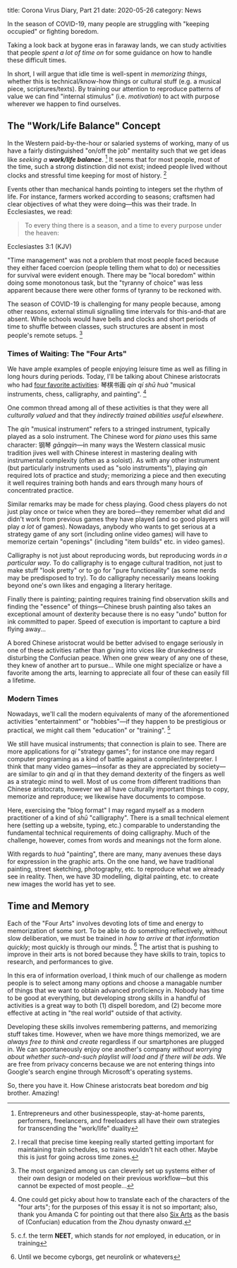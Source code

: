 title: Corona Virus Diary, Part 21
date: 2020-05-26
category: News

In the season of COVID-19, many people are struggling with "keeping
occupied" or fighting boredom.

Taking a look back at bygone eras in faraway lands, we can study
activities that people *spent a lot of time on* for some guidance on
how to handle these difficult times.

In short, I will argue that idle time is well-spent in *memorizing
things*, whether this is technical/know-how things or cultural stuff
(e.g. a musical piece, scriptures/texts). By training our attention to
reproduce patterns of value we can find "internal stimulus"
(i.e. *motivation*) to act with purpose wherever we happen to find
ourselves.

The "Work/Life Balance" Concept
-------------------------------

In the Western paid-by-the-hour or salaried systems of working, many
of us have a fairly distinguished "on/off the job" mentality such that
we get ideas like *seeking a __work/life balance__*. [^0] It seems
that for most people, most of the time, such a strong distinction did
not exist; indeed people lived without clocks and stressful time
keeping for most of history. [^1] 

Events other than mechanical hands pointing to integers set the rhythm
of life. For instance, farmers worked according to seasons; craftsmen
had clear objectives of what they were doing&mdash;this was their
trade. In Ecclesiastes, we read:

> To every thing there is a season, and a time to every purpose under
> the heaven:

Ecclesiastes 3:1 (KJV)

"Time management" was not a problem that most people faced because
they either faced coercion (people telling them what to do) or
necessities for survival were evident enough. There may be "local
boredom" within doing some monotonous task, but the "tyranny of
choice" was less apparent because there were other forms of tyranny to
be reckoned with.

The season of COVID-19 is challenging for many people because, among
other reasons, external stimuli signalling time intervals for
this-and-that are absent. While schools would have bells and clocks
and short periods of time to shuffle between classes, such structures
are absent in most people's remote setups. [^2]

### Times of Waiting: The "Four Arts"

We have ample examples of people enjoying leisure time as well as
filling in long hours during periods. Today, I'll be talking about
Chinese aristocrats who had [four favorite
activities](https://en.wikipedia.org/wiki/Four_arts): 琴棋书画 *qín qí
shū huà* "musical instruments, chess, calligraphy, and painting". [^3]

One common thread among all of these activities is that they were all
*culturally valued* and that they *indirectly trained abilities useful
elsewhere*.

The *qín* "musical instrument" refers to a stringed instrument,
typically played as a solo instrument. The Chinese word for *piano*
uses this same character: 钢琴 *gāngqín*&mdash;in many ways the
Western classical music tradition jives well with Chinese interest in
mastering dealing with instrumental complexity (often as a soloist).
As with any other instrument (but particularly instruments used as
"solo instruments"), playing *qín* required lots of practice and
study; memorizing a piece and then executing it well requires training
both hands and ears through many hours of concentrated practice.

Similar remarks may be made for chess playing. Good chess players do
not just play once or twice when they are bored&mdash;they remember
what did and didn't work from previous games they have played (and so
good players will play *a lot* of games). Nowadays, anybody who wants
to get serious at a strategy game of any sort (including online video
games) will have to memorize certain "openings" (including "item
builds" etc. in video games).

Calligraphy is not just about reproducing words, but reproducing words
*in a particular way*. To do calligraphy is to engage cultural
tradition, not just to make stuff "look pretty" or to go for "pure
functionality" (as some nerds may be predisposed to try). To do
calligraphy necessarily means looking beyond one's own likes and
engaging a literary heritage.

Finally there is painting; painting requires training find observation
skills and finding the "essence" of things&mdash;Chinese brush
painting also takes an exceptional amount of dexterity because there
is no easy "undo" button for ink committed to paper. Speed of
execution is important to capture a bird flying away...

A bored Chinese aristocrat would be better advised to engage seriously
in one of these activities rather than giving into vices like
drunkedness or disturbing the Confucian peace. When one grew weary of
any one of these, they knew of another art to pursue... While one
might specialize or have a favorite among the arts, learning to
appreciate all four of these can easily fill a lifetime.

### Modern Times

Nowadays, we'll call the modern equivalents of many of the
aforementioned activities "entertainment" or "hobbies"&mdash;if they
happen to be prestigious or practical, we might call them "education"
or "training". [^4]

We still have musical instruments; that connection is plain to see.
There are more applications for *qí* "strategy games"; for instance
one may regard computer programing as a kind of battle against a
compiler/interpreter. I think that many video games&mdash;insofar as
they are appreciated by society&mdash;are similar to *qín* and *qí* in
that they demand dexterity of the fingers as well as a strategic mind
to well. Most of us come from different traditions than Chinese
aristocrats, however we all have culturally important things to
copy, memorize and reproduce; we likewise have documents to compose.

Here, exercising the "blog format" I may regard myself as a modern
practitioner of a kind of *shū* "calligraphy". There is a small
technical element here (setting up a website, typing, etc.) comparable
to understanding the fundamental technical requirements of doing
calligraphy. Much of the challenge, however, comes from words and
meanings not the form alone.

With regards to *huà* "painting", there are many, many avenues these
days for expression in the graphic arts. On the one hand, we have
traditional painting, street sketching, photography, etc. to reproduce
what we already see in reality. Then, we have 3D modelling, digital
painting, etc. to create new images the world has yet to see.

Time and Memory 
---------------

Each of the "Four Arts" involves devoting lots of time and energy to
memorization of some sort. To be able to do something reflectively,
without slow deliberation, we must be trained in *how to arrive at
that information quickly*; most quickly is through our minds. [^5] The
artist that is pushing to improve in their arts is not bored because
they have skills to train, topics to research, and performances to
give.

In this era of information overload, I think much of our challenge as
modern people is to select among many options and choose a managable
number of things that we want to obtain advanced proficiency
in. Nobody has time to be good at everything, but developing strong
skills in a handful of activities is a great way to both (1) dispell
boredom, and (2) become more effective at acting in "the real world"
outside of that activity.

Developing these skills involves remembering patterns, and memorizing
stuff takes time. However, when we have more things memorized, we are
*always free to think and create* regardless if our smartphones are
plugged in. We can spontaneously enjoy one another's company *without
worrying about whether such-and-such playlist will load and if there
will be ads*. We are free from privacy concerns because we are not
entering things into Google's search engine through Microsoft's
operating systems.

So, there you have it. How Chinese aristocrats beat boredom *and* big
brother. Amazing!


[^0]: Entrepreneurs and other businesspeople, stay-at-home parents,
    performers, freelancers, and freeloaders all have their own
    strategies for transcending the "work/life" duality
[^1]: I recall that precise time keeping really started getting
    important for maintaining train schedules, so trains wouldn't hit
    each other. Maybe this is just for going across time zones.
[^2]: The most organized among us can cleverly set up systems either
	of their own design or modeled on their previous
	workflow&mdash;but this cannot be expected of most people...
[^3]: One could get picky about how to translate each of the
    characters of the "four arts"; for the purposes of this essay it
    is not so important; also, thank you Amanda C for pointing out
    that there also [Six Arts](https://en.wikipedia.org/wiki/Six_Arts)
    as the basis of (Confucian) education from the Zhou dynasty
    onward.
[^4]: c.f. the term **NEET**, which stands for *not* employed, in
    education, or in training
[^5]: Until we become cyborgs, get neurolink or whatevers
